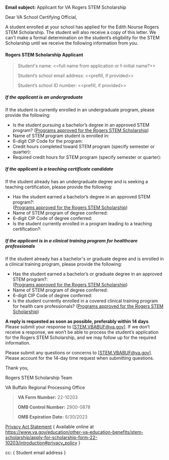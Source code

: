 **Email subject:** Applicant for VA Rogers STEM Scholarship

Dear VA School Certifying Official, 

A student enrolled at your school has applied for the Edith Nourse Rogers STEM Scholarship.  The student will also receive a copy of this letter. We can't make a formal determination on the student’s eligibility for the STEM Scholarship until we receive the following information from you. 

#### Rogers STEM Scholarship Applicant

> Student's name: <<full name from application or f-initial name?>>
>
> Student’s school email address: <<prefill, if provided>>
>
> Student’s school ID number: <<prefill, if provided>>

##### If the applicant is an undergraduate 
If the student is currently enrolled in an undergraduate program, please provide the following: 
- Is the student pursuing a bachelor’s degree in an approved STEM program? 
([Programs approved for the Rogers STEM Scholarship](https://benefits.va.gov/gibill/docs/fgib/STEM_Program_List.pdf))
- Name of STEM program student is enrolled in: 
- 6-digit CIP Code for the program:
- Credit hours completed toward STEM program (specify semester or quarter): 
- Required credit hours for STEM program (specify semester or quarter): 

##### If the applicant is a teaching certificate candidate
If the student already has an undergraduate degree and is seeking a teaching certification, please provide the following: 
- Has the student earned a bachelor’s degree in an approved STEM program?:  
([Programs approved for the Rogers STEM Scholarship](https://benefits.va.gov/gibill/docs/fgib/STEM_Program_List.pdf))
- Name of STEM program of degree conferred: 
- 6-digit CIP Code of degree conferred: 
- Is the student currently enrolled in a program leading to a teaching certification?:

##### If the applicant is in a clinical training program for healthcare professionals
If the student already has a bachelor's or graduate degree and is enrolled in a clinical training program, please provide the following: 
- Has the student earned a bachelor’s or graduate degree in an approved STEM program?:  
([Programs approved for the Rogers STEM Scholarship](https://benefits.va.gov/gibill/docs/fgib/STEM_Program_List.pdf))
- Name of STEM program of degree conferred: 
- 6-digit CIP Code of degree conferred: 
- Is the student currently enrolled in a covered clinical training program for health care professionals?
([Programs approved for the Rogers STEM Scholarship](https://benefits.va.gov/gibill/docs/fgib/STEM_Program_List.pdf))

**A reply is requested as soon as possible, preferably within 14 days**. Please submit your response to [STEM.VBABUF@va.gov]. If we don’t receive a response, we won’t be able to process the student’s application for the Rogers STEM Scholarship, and we may follow up for the required information. 

Please submit any questions or concerns to [STEM.VBABUF@va.gov].  Please account for the 14-day time request when submitting questions.  

Thank you, 

Rogers STEM Scholarship Team 

VA Buffalo Regional Processing Office



> **VA Form Number:** 22-10203
>
> **OMB Control Number:** 2900-0878
>
> **OMB Expiration Date:** 6/30/2023


[Privacy Act Statement]() { Available online at <https://www.va.gov/education/other-va-education-benefits/stem-scholarship/apply-for-scholarship-form-22-10203/introduction#privacy_policy> }

cc: { Student email address }

